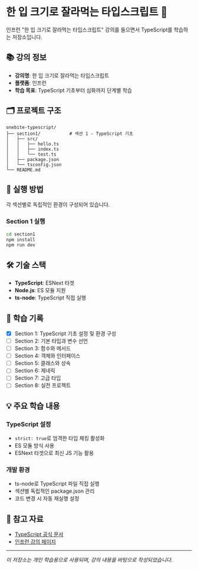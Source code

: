 # 한 입 크기로 잘라먹는 타입스크립트 🍪

인프런 "한 입 크기로 잘라먹는 타입스크립트" 강의를 들으면서 TypeScript를 학습하는 저장소입니다.

## 📚 강의 정보

- **강의명**: 한 입 크기로 잘라먹는 타입스크립트
- **플랫폼**: 인프런
- **학습 목표**: TypeScript 기초부터 심화까지 단계별 학습

## 🗂️ 프로젝트 구조

```
onebite-typescript/
├── section1/           # 섹션 1 - TypeScript 기초
│   ├── src/
│   │   ├── hello.ts
│   │   ├── index.ts
│   │   └── test.ts
│   ├── package.json
│   └── tsconfig.json
└── README.md
```

## 🚀 실행 방법

각 섹션별로 독립적인 환경이 구성되어 있습니다.

### Section 1 실행

```bash
cd section1
npm install
npm run dev
```

## 🛠️ 기술 스택

- **TypeScript**: ESNext 타겟
- **Node.js**: ES 모듈 지원
- **ts-node**: TypeScript 직접 실행

## 📝 학습 기록

- [x] Section 1: TypeScript 기초 설정 및 환경 구성
- [ ] Section 2: 기본 타입과 변수 선언
- [ ] Section 3: 함수와 메서드
- [ ] Section 4: 객체와 인터페이스
- [ ] Section 5: 클래스와 상속
- [ ] Section 6: 제네릭
- [ ] Section 7: 고급 타입
- [ ] Section 8: 실전 프로젝트

## 💡 주요 학습 내용

### TypeScript 설정

- `strict: true`로 엄격한 타입 체킹 활성화
- ES 모듈 방식 사용
- ESNext 타겟으로 최신 JS 기능 활용

### 개발 환경

- ts-node로 TypeScript 파일 직접 실행
- 섹션별 독립적인 package.json 관리
- 코드 변경 시 자동 재실행 설정

## 📖 참고 자료

- [TypeScript 공식 문서](https://www.typescriptlang.org/)
- [인프런 강의 페이지](https://www.inflearn.com/)

---

_이 저장소는 개인 학습용으로 사용되며, 강의 내용을 바탕으로 작성되었습니다._
